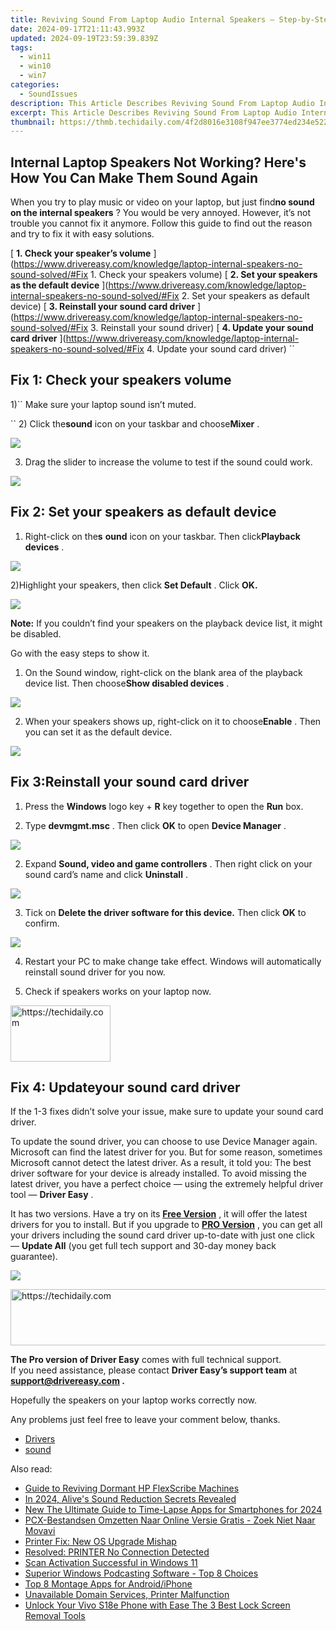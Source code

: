 ```yaml
---
title: Reviving Sound From Laptop Audio Internal Speakers – Step-by-Step Tips
date: 2024-09-17T21:11:43.993Z
updated: 2024-09-19T23:59:39.839Z
tags:
  - win11
  - win10
  - win7
categories:
  - SoundIssues
description: This Article Describes Reviving Sound From Laptop Audio Internal Speakers – Step-by-Step Tips
excerpt: This Article Describes Reviving Sound From Laptop Audio Internal Speakers – Step-by-Step Tips
thumbnail: https://thmb.techidaily.com/4f2d8016e3108f947ee3774ed234e522592c51bdb9d218a2d3fa1a7e34081e27.jpg
---
```


## Internal Laptop Speakers Not Working? Here's How You Can Make Them Sound Again

When you try to play music or video on your laptop, but just find**no sound on the internal speakers** ? You would be very annoyed. However, it’s not trouble you cannot fix it anymore. Follow this guide to find out the reason and try to fix it with easy solutions.

[ **1\. Check your speaker’s volume** ](<https://www.drivereasy.com/knowledge/laptop-internal-speakers-no-sound-solved/#Fix> 1. Check your speakers volume)
[ **2\. Set your speakers as the default device** ](<https://www.drivereasy.com/knowledge/laptop-internal-speakers-no-sound-solved/#Fix> 2. Set your speakers as default device)
[ **3\. Reinstall your sound card driver** ](<https://www.drivereasy.com/knowledge/laptop-internal-speakers-no-sound-solved/#Fix> 3. Reinstall your sound driver)
[ **4\. Update your sound card driver** ](<https://www.drivereasy.com/knowledge/laptop-internal-speakers-no-sound-solved/#Fix> 4. Update your sound card driver) ``

## Fix 1: Check your speakers volume

 1)`` Make sure your laptop sound isn’t muted.

`` 2) Click the**sound** icon on your taskbar and choose**Mixer** .

![](https://images.drivereasy.com/wp-content/uploads/2017/03/1-17.jpg)

 3) Drag the slider to increase the volume to test if the sound could work.

![](https://images.drivereasy.com/wp-content/uploads/2017/03/4-22.png)

## Fix 2: Set your speakers as default device

 1) Right-click on the**s** **ound** icon on your taskbar. Then click**Playback devices** .

![](https://images.drivereasy.com/wp-content/uploads/2017/03/1-15.jpg)

 2)Highlight your speakers, then click **Set Default** . Click **OK.**

![](https://images.drivereasy.com/wp-content/uploads/2017/03/5-7.jpg)

**Note:**  If you couldn’t find your speakers on the playback device list, it might be disabled.

Go with the easy steps to show it.

 1) On the Sound window, right-click on the blank area of the playback device list. Then choose**Show disabled devices** .

![](https://images.drivereasy.com/wp-content/uploads/2017/03/6-11.jpg)

 2) When your speakers shows up, right-click on it to choose**Enable** . Then you can set it as the default device.

![](https://images.drivereasy.com/wp-content/uploads/2017/03/7-7.jpg)

## Fix 3:**Reinstall your sound card driver**

1) Press the **Windows** logo key + **R** key together to open the **Run** box.

2) Type **devmgmt.msc** . Then click **OK** to open **Device Manager** .

![](https://images.drivereasy.com/wp-content/uploads/2017/03/5-6.jpg)

2) Expand **Sound, video and game controllers** . Then right click on your sound card’s name and click **Uninstall** .

![](https://images.drivereasy.com/wp-content/uploads/2017/03/6-10.jpg)

3) Tick on **Delete the driver software for this device.** Then click **OK** to confirm.

![](https://images.drivereasy.com/wp-content/uploads/2017/03/7-9.jpg)

 4) Restart your PC to make change take effect. Windows will automatically reinstall sound driver for you now.

 5) Check if speakers works on your laptop now.

<!-- affiliate ads begin -->
<a href="https://aligracehair.sjv.io/c/5597632/2135366/19272" target="_top" id="2135366">
  <img src="//a.impactradius-go.com/display-ad/19272-2135366" border="0" alt="https://techidaily.com" width="160" height="90"/>
</a>
<img height="0" width="0" src="https://aligracehair.sjv.io/i/5597632/2135366/19272" style="position:absolute;visibility:hidden;" border="0" />
<!-- affiliate ads end -->

## Fix 4: Update**your sound card driver**

 If the 1-3 fixes didn’t solve your issue, make sure to update your sound card driver.

 To update the sound driver, you can choose to use Device Manager again. Microsoft can find the latest driver for you. But for some reason, sometimes Microsoft cannot detect the latest driver. As a result, it told you: The best driver software for your device is already installed. To avoid missing the latest driver, you have a perfect choice — using the extremely helpful driver tool — **Driver Easy** .

It has two versions. Have a try on its **[Free Version](https://tools.techidaily.com/drivereasy/download/)**  , it will offer the latest drivers for you to install. But if you upgrade to **[PRO Version](https://tools.techidaily.com/drivereasy/download/)**  , you can get all your drivers including the sound card driver up-to-date with just one click — **Update All** (you get full tech support and 30-day money back guarantee).

![](https://images.drivereasy.com/wp-content/uploads/2017/03/8-5.jpg)

<!-- affiliate ads begin -->
<a href="https://ephamedtechinc.pxf.io/c/5597632/2136615/26400" target="_top" id="2136615">
  <img src="//a.impactradius-go.com/display-ad/26400-2136615" border="0" alt="https://techidaily.com" width="728" height="90"/>
</a>
<img height="0" width="0" src="https://ephamedtechinc.pxf.io/i/5597632/2136615/26400" style="position:absolute;visibility:hidden;" border="0" />
<!-- affiliate ads end -->

**The Pro version of Driver Easy** comes with full technical support.  
 If you need assistance, please contact **Driver Easy’s support team** at **[support@drivereasy.com](https://tools.techidaily.com/drivereasy/download/) .**

Hopefully the speakers on your laptop works correctly now.

Any problems just feel free to leave your comment below, thanks.

* [Drivers](https://tools.techidaily.com/drivereasy/download/)
* [sound](https://tools.techidaily.com/drivereasy/download/)

<ins class="adsbygoogle"
     style="display:block"
     data-ad-format="autorelaxed"
     data-ad-client="ca-pub-7571918770474297"
     data-ad-slot="1223367746"></ins>

<ins class="adsbygoogle"
     style="display:block"
     data-ad-client="ca-pub-7571918770474297"
     data-ad-slot="8358498916"
     data-ad-format="auto"
     data-full-width-responsive="true"></ins>

<span class="atpl-alsoreadstyle">Also read:</span>
<div><ul>
<li><a href="https://printer-issues.techidaily.com/guide-to-reviving-dormant-hp-flexscribe-machines/"><u>Guide to Reviving Dormant HP FlexScribe Machines</u></a></li>
<li><a href="https://extra-resources.techidaily.com/in-2024-alives-sound-reduction-secrets-revealed/"><u>In 2024, Alive's Sound Reduction Secrets Revealed</u></a></li>
<li><a href="https://ai-driven-video-production.techidaily.com/new-the-ultimate-guide-to-time-lapse-apps-for-smartphones-for-2024/"><u>New The Ultimate Guide to Time-Lapse Apps for Smartphones for 2024</u></a></li>
<li><a href="https://technical-tips.techidaily.com/pcx-bestandsen-omzetten-naar-online-versie-gratis-zoek-niet-naar-movavi/"><u>PCX-Bestandsen Omzetten Naar Online Versie Gratis - Zoek Niet Naar Movavi</u></a></li>
<li><a href="https://printer-issues.techidaily.com/printer-fix-new-os-upgrade-mishap/"><u>Printer Fix: New OS Upgrade Mishap</u></a></li>
<li><a href="https://printer-issues.techidaily.com/resolved-printer-no-connection-detected/"><u>Resolved: PRINTER No Connection Detected</u></a></li>
<li><a href="https://printer-issues.techidaily.com/scan-activation-successful-in-windows-11/"><u>Scan Activation Successful in Windows 11</u></a></li>
<li><a href="https://extra-tips.techidaily.com/superior-windows-podcasting-software-top-8-choices/"><u>Superior Windows Podcasting Software - Top 8 Choices</u></a></li>
<li><a href="https://extra-resources.techidaily.com/top-8-montage-apps-for-androidiphone/"><u>Top 8 Montage Apps for Android/iPhone</u></a></li>
<li><a href="https://printer-issues.techidaily.com/unavailable-domain-services-printer-malfunction/"><u>Unavailable Domain Services, Printer Malfunction</u></a></li>
<li><a href="https://unlock-android.techidaily.com/unlock-your-vivo-s18e-phone-with-ease-the-3-best-lock-screen-removal-tools-by-drfone-android/"><u>Unlock Your Vivo S18e Phone with Ease The 3 Best Lock Screen Removal Tools</u></a></li>
</ul></div>

